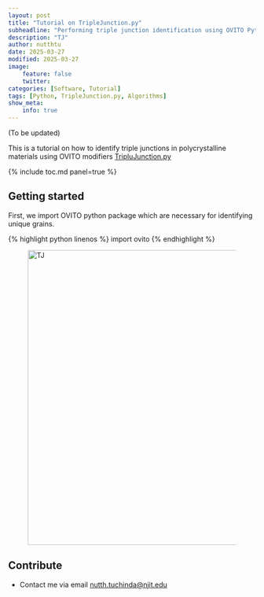 ```yaml
---
layout: post
title: "Tutorial on TripleJunction.py"
subheadline: "Performing triple junction identification using OVITO Python package"
description: "TJ"
author: nutthtu
date: 2025-03-27
modified: 2025-03-27
image:
    feature: false
    twitter: 
categories: [Software, Tutorial]
tags: [Python, TripleJunction.py, Algorithms]
show_meta:
    info: true
---
```


(To be updated)

This is a tutorial on how to identify triple junctions in polycrystalline materials using OVITO modifiers [TripluJunction.py](https://github.com/nutthtu/TripleJunction.py)


<!--more-->

{% include toc.md panel=true %}

## Getting started

First, we import OVITO python package which are necessary for identifying unique grains.

{% highlight python linenos %}
import ovito
{% endhighlight %}


<figure class="image">
    <img src="{{ site.url }}/images/logo.png" alt="TJ" width="600px">
</figure>


## Contribute

- Contact me via email nutth.tuchinda@njit.edu
